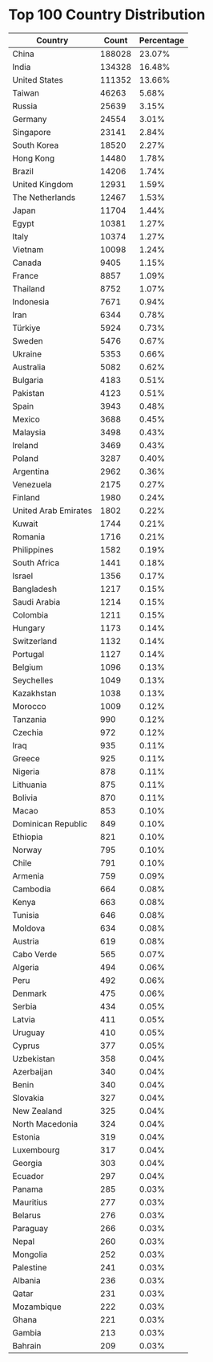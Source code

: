 # Top 100 Country Distribution
| Country | Count | Percentage |
|----|----|----|
| China | 188028 | 23.07% |
| India | 134328 | 16.48% |
| United States | 111352 | 13.66% |
| Taiwan | 46263 | 5.68% |
| Russia | 25639 | 3.15% |
| Germany | 24554 | 3.01% |
| Singapore | 23141 | 2.84% |
| South Korea | 18520 | 2.27% |
| Hong Kong | 14480 | 1.78% |
| Brazil | 14206 | 1.74% |
| United Kingdom | 12931 | 1.59% |
| The Netherlands | 12467 | 1.53% |
| Japan | 11704 | 1.44% |
| Egypt | 10381 | 1.27% |
| Italy | 10374 | 1.27% |
| Vietnam | 10098 | 1.24% |
| Canada | 9405 | 1.15% |
| France | 8857 | 1.09% |
| Thailand | 8752 | 1.07% |
| Indonesia | 7671 | 0.94% |
| Iran | 6344 | 0.78% |
| Türkiye | 5924 | 0.73% |
| Sweden | 5476 | 0.67% |
| Ukraine | 5353 | 0.66% |
| Australia | 5082 | 0.62% |
| Bulgaria | 4183 | 0.51% |
| Pakistan | 4123 | 0.51% |
| Spain | 3943 | 0.48% |
| Mexico | 3688 | 0.45% |
| Malaysia | 3498 | 0.43% |
| Ireland | 3469 | 0.43% |
| Poland | 3287 | 0.40% |
| Argentina | 2962 | 0.36% |
| Venezuela | 2175 | 0.27% |
| Finland | 1980 | 0.24% |
| United Arab Emirates | 1802 | 0.22% |
| Kuwait | 1744 | 0.21% |
| Romania | 1716 | 0.21% |
| Philippines | 1582 | 0.19% |
| South Africa | 1441 | 0.18% |
| Israel | 1356 | 0.17% |
| Bangladesh | 1217 | 0.15% |
| Saudi Arabia | 1214 | 0.15% |
| Colombia | 1211 | 0.15% |
| Hungary | 1173 | 0.14% |
| Switzerland | 1132 | 0.14% |
| Portugal | 1127 | 0.14% |
| Belgium | 1096 | 0.13% |
| Seychelles | 1049 | 0.13% |
| Kazakhstan | 1038 | 0.13% |
| Morocco | 1009 | 0.12% |
| Tanzania | 990 | 0.12% |
| Czechia | 972 | 0.12% |
| Iraq | 935 | 0.11% |
| Greece | 925 | 0.11% |
| Nigeria | 878 | 0.11% |
| Lithuania | 875 | 0.11% |
| Bolivia | 870 | 0.11% |
| Macao | 853 | 0.10% |
| Dominican Republic | 849 | 0.10% |
| Ethiopia | 821 | 0.10% |
| Norway | 795 | 0.10% |
| Chile | 791 | 0.10% |
| Armenia | 759 | 0.09% |
| Cambodia | 664 | 0.08% |
| Kenya | 663 | 0.08% |
| Tunisia | 646 | 0.08% |
| Moldova | 634 | 0.08% |
| Austria | 619 | 0.08% |
| Cabo Verde | 565 | 0.07% |
| Algeria | 494 | 0.06% |
| Peru | 492 | 0.06% |
| Denmark | 475 | 0.06% |
| Serbia | 434 | 0.05% |
| Latvia | 411 | 0.05% |
| Uruguay | 410 | 0.05% |
| Cyprus | 377 | 0.05% |
| Uzbekistan | 358 | 0.04% |
| Azerbaijan | 340 | 0.04% |
| Benin | 340 | 0.04% |
| Slovakia | 327 | 0.04% |
| New Zealand | 325 | 0.04% |
| North Macedonia | 324 | 0.04% |
| Estonia | 319 | 0.04% |
| Luxembourg | 317 | 0.04% |
| Georgia | 303 | 0.04% |
| Ecuador | 297 | 0.04% |
| Panama | 285 | 0.03% |
| Mauritius | 277 | 0.03% |
| Belarus | 276 | 0.03% |
| Paraguay | 266 | 0.03% |
| Nepal | 260 | 0.03% |
| Mongolia | 252 | 0.03% |
| Palestine | 241 | 0.03% |
| Albania | 236 | 0.03% |
| Qatar | 231 | 0.03% |
| Mozambique | 222 | 0.03% |
| Ghana | 221 | 0.03% |
| Gambia | 213 | 0.03% |
| Bahrain | 209 | 0.03% |
